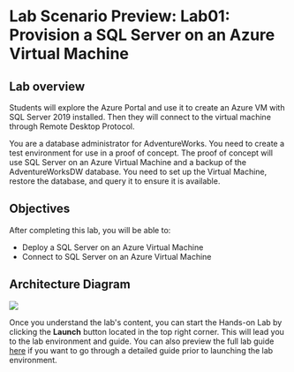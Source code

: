 # Lab Scenario Preview: Lab01: Provision a SQL Server on an Azure Virtual Machine 

## Lab overview

Students will explore the Azure Portal and use it to create an Azure VM with SQL Server 2019 installed. Then they will connect to the virtual machine through Remote Desktop Protocol.

You are a database administrator for AdventureWorks. You need to create a test environment for use in a proof of concept. The proof of concept will use SQL Server on an Azure Virtual Machine and a backup of the AdventureWorksDW database. You need to set up the Virtual Machine, restore the database, and query it to ensure it is available.

## Objectives

After completing this lab, you will be able to:

- Deploy a SQL Server on an Azure Virtual Machine
- Connect to SQL Server on an Azure Virtual Machine

## Architecture Diagram

![](../images/preview01.png)

Once you understand the lab's content, you can start the Hands-on Lab by clicking the **Launch** button located in the top right corner. This will lead you to the lab environment and guide. You can also preview the full lab guide [here](https://experience.cloudlabs.ai/#/labguidepreview/b5841033-8b2d-41ca-aee9-068dab3fc8a9) if you want to go through a detailed guide prior to launching the lab environment. 
